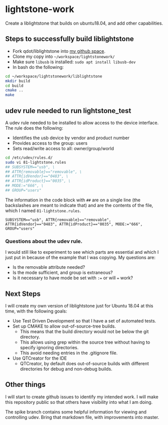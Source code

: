 # lightstone-work
Create a liblightstone that builds on ubuntu18.04, and add other capabilities.

## Steps to successfully build liblightstone

- Fork qdot/liblightstone into [my github space](https://github.com/mtromp/liblightstone).
- Clone my copy into `~/workspace/lightstonework/`
- Make sure `libusb` is installed: `sudo apt install libusb-dev`
- In bash do the following:
```bash
cd ~/workspace/lightstonework/liblightstone
mkdir build
cd build
cmake ..
make
```

## udev rule needed to run lightstone_test

A udev rule needed to be installed to allow access to the
device interface. The rule does the following:

- Identifies the usb device by vendor and product number
- Provides access to the group: users
- Sets read/write access to all: owner/group/world

```bash
cd /etc/udev/rules.d/
sudo vi 81-lightstone.rules
## SUBSYSTEM=="usb", \
## ATTR{removable}=="removable", \
## ATTR{idVendor}=="0483", \
## ATTR{idProduct}=="0035", \
## MODE:="666", \
## GROUP="users"
```

The information in the code block with `##` are on a single
line (the backslashes are meant to indicate that) and are
the contents of the file, which I named `81-lightstone.rules`.

`SUBSYSTEM=="usb", ATTR{removable}=="removable", ATTR{idVendor}=="0483", ATTR{idProduct}=="0035", MODE:="666", GROUP="users"`

### Questions about the udev rule.
I would still like to experiment to see which parts are
essential and which I just put in because of the example
that I was copying. My questions are:
- Is the removable attribute needed?
- Is the mode sufficient, and group is extraneous?
- Is it necessary to have mode be set with `:=` or will `=` work?

## Next Steps

I will create my own version of liblightstone just for
Ubuntu 18.04 at this time, with the following goals:
- Use Test Driven Development so that I have a set of automated tests.
- Set up CMAKE to allow out-of-source-tree builds.
  - This means that the build directory would not be
    below the git directory.
  - This allows using grep within the source tree without having to specify ignoring directories.
  - This avoid needing entries in the .gitignore file.
- Use QTCreator for the IDE
  - QTCreator, by default does out-of-source builds with different directories for debug and non-debug builds.


## Other things

I will start to create github issues to identify my intended work. I will make this repository public so that others have visibility into what I am doing.

The spike branch contains some helpful information for viewing and controlling udev. Bring that markdown file, with improvements into master.
